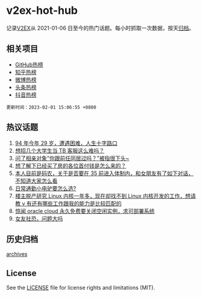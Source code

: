 # v2ex-hot-hub

 记录[V2EX](https://www.v2ex.com/)从 2021-01-06 日至今的热门话题。每小时抓取一次数据，按天[归档](archives)。
 
 ## 相关项目

- [GitHub热榜](https://github.com/lonnyzhang423/github-hot-hub)
- [知乎热榜](https://github.com/lonnyzhang423/zhihu-hot-hub)
- [微博热榜](https://github.com/lonnyzhang423/weibo-hot-hub)
- [头条热榜](https://github.com/lonnyzhang423/toutiao-hot-hub)
- [抖音热榜](https://github.com/lonnyzhang423/douyin-hot-hub)


 `更新时间：2023-02-01 15:06:55 +0800`

## 热议话题

1. [94 年今年 29 岁，遭遇困难，人生十字路口](https://www.v2ex.com/t/912029)
1. [想招几个大学生当 TB 客服这么难吗？](https://www.v2ex.com/t/911967)
1. [问了相亲对象"你跟前任同居过吗？"被指很下头~](https://www.v2ex.com/t/912146)
1. [想了解下已经买了房的各位首付钱是怎么来的？](https://www.v2ex.com/t/912141)
1. [本人目前是码农，关于是否要在 35 前进入体制内，和女朋友有了如下对话，不知道大家怎么看](https://www.v2ex.com/t/912179)
1. [日常通勤小电驴要怎么选?](https://www.v2ex.com/t/912130)
1. [楼主脱产研究 Linux 内核一年多，现在却找不到 Linux 内核开发的工作，想请教 v 有还有哪些工作跟我的能力是比较匹配的](https://www.v2ex.com/t/912005)
1. [惊闻 oracle cloud 永久免费要关闭空闲实例，求可部署系统](https://www.v2ex.com/t/912009)
1. [女友社恐，问题大吗](https://www.v2ex.com/t/912159)

## 历史归档

[archives](archives)

## License

See the [LICENSE](LICENSE) file for license rights and limitations (MIT).
